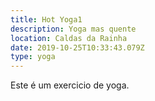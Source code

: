 ```yaml
---
title: Hot Yoga1
description: Yoga mas quente
location: Caldas da Rainha
date: 2019-10-25T10:33:43.079Z
type: yoga
---
```

Este é um exercicio de yoga.
